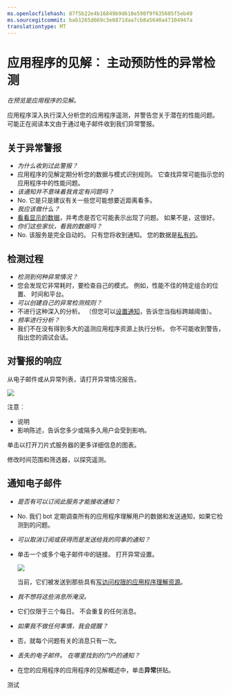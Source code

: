 ```yaml
---
ms.openlocfilehash: 87f5b22e4b16849b9d610e590f9f635605f5eb49
ms.sourcegitcommit: bab1265d669c3e6871daa7cb8a5640a47104947a
translationtype: MT
---
```

<properties 
    pageTitle="应用程序的见解︰ 主动预防性的异常检测" 
    description="应用程序见解执行应用遥测的深入分析和潜在问题的警告。" 
    services="application-insights" 
    documentationCenter="windows"
    authors="alancameronwills" 
    manager="ronmart"/>

<tags 
    ms.service="application-insights" 
    ms.workload="tbd" 
    ms.tgt_pltfrm="ibiza" 
    ms.devlang="na" 
    ms.topic="article" 
    ms.date="08/18/2015" 
    ms.author="awills"/>

#  应用程序的见解︰ 主动预防性的异常检测

*在预览是应用程序的见解。*


应用程序深入执行深入分析您的应用程序遥测，并警告您关于潜在的性能问题。 可能正在阅读本文由于通过电子邮件收到我们异常警报。

## 关于异常警报

* *为什么收到过此警报？*
 * 应用程序的见解定期分析您的数据与模式识别规则。 它查找异常可能指示您的应用程序中的性能问题。
* *该通知并不意味着我肯定有问题吗？*
 * No. 它是只是建议有关一些您可能想要近距离看多。 
* *我应该做什么？*
 * [看看显示的数据](#responding-to-an-alert)，并考虑是否它可能表示出现了问题。 如果不是，这很好。
* *你们这些家伙，看我的数据吗？*
 * No. 该服务是完全自动的。 只有您将收到通知。 您的数据是[私有的](app-insights-data-retention-privacy.md)。


## 检测过程

* *检测到何种异常情况？*
 * 您会发现它非常耗时，要检查自己的模式。 例如，性能不佳的特定组合的位置、 时间和平台。
* *可以创建自己的异常检测规则？*
 * 不进行这种深入的分析。 （但您可以[设置通知](app-insights-alerts.md)，告诉您当指标跨越阈值）。
* *频率进行分析？*
 * 我们不在没有得到多大的遥测应用程序资源上执行分析。 你不可能收到警告，指出您的调试会话。


## 对警报的响应

从电子邮件或从异常列表，请打开异常情况报告。

![](./media/app-insights-anomaly/02.png)

注意︰

* 说明
* 影响陈述，告诉您多少或隔多久用户会受到影响。

单击以打开刀片式服务器的更多详细信息的图表。

修改时间范围和筛选器，以探究遥测。




## 通知电子邮件

* *是否有可以订阅此服务才能接收通知？*
 * No. 我们 bot 定期调查所有的应用程序理解用户的数据和发送通知，如果它检测到的问题。
* *可以取消订阅或获得而是发送给我的同事的通知？*
 * 单击一个或多个电子邮件中的链接。 打开异常设置。
 
    ![](./media/app-insights-anomaly/01.png)

    当前，它们被发送到那些具有[写访问权限的应用程序理解资源](app-insights-resources-roles-access-control.md)。
* *我不想将这些消息所淹没。*
 * 它们仅限于三个每日。 不会重复的任何消息。
* *如果我不做任何事情，我会提醒？*
 * 否，就每个问题有关的消息只有一次。
* *丢失的电子邮件。 在哪里找到的门户的通知？*
 * 在您的应用程序的应用程序的见解概述中，单击**异常**拼贴。 






 
测试
